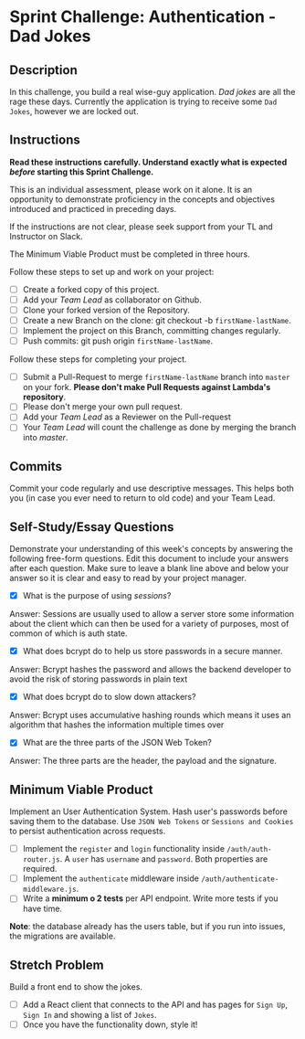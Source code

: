 # Sprint Challenge: Authentication - Dad Jokes

## Description

In this challenge, you build a real wise-guy application. _Dad jokes_ are all the rage these days. Currently the application is trying to receive some `Dad Jokes`, however we are locked out.

## Instructions

**Read these instructions carefully. Understand exactly what is expected _before_ starting this Sprint Challenge.**

This is an individual assessment, please work on it alone. It is an opportunity to demonstrate proficiency in the concepts and objectives introduced and practiced in preceding days.

If the instructions are not clear, please seek support from your TL and Instructor on Slack.

The Minimum Viable Product must be completed in three hours.

Follow these steps to set up and work on your project:

- [ ] Create a forked copy of this project.
- [ ] Add your _Team Lead_ as collaborator on Github.
- [ ] Clone your forked version of the Repository.
- [ ] Create a new Branch on the clone: git checkout -b `firstName-lastName`.
- [ ] Implement the project on this Branch, committing changes regularly.
- [ ] Push commits: git push origin `firstName-lastName`.

Follow these steps for completing your project.

- [ ] Submit a Pull-Request to merge `firstName-lastName` branch into `master` on your fork. **Please don't make Pull Requests against Lambda's repository**.
- [ ] Please don't merge your own pull request.
- [ ] Add your _Team Lead_ as a Reviewer on the Pull-request
- [ ] Your _Team Lead_ will count the challenge as done by merging the branch into _master_.

## Commits

Commit your code regularly and use descriptive messages. This helps both you (in case you ever need to return to old code) and your Team Lead.

## Self-Study/Essay Questions

Demonstrate your understanding of this week's concepts by answering the following free-form questions. Edit this document to include your answers after each question. Make sure to leave a blank line above and below your answer so it is clear and easy to read by your project manager.

- [x] What is the purpose of using _sessions_?

Answer: Sessions are usually used to allow a server store some information about the client which can then be used for a variety of purposes, most of common of which is auth state.

- [x] What does bcrypt do to help us store passwords in a secure manner.

Answer: Bcrypt hashes the password and allows the backend developer to avoid the risk of storing passwords in plain text

- [x] What does bcrypt do to slow down attackers?

Answer: Bcrypt uses accumulative hashing rounds which means it uses an algorithm that hashes the information multiple times over

- [x] What are the three parts of the JSON Web Token?

Answer: The three parts are the header, the payload and the signature.

## Minimum Viable Product

Implement an User Authentication System. Hash user's passwords before saving them to the database. Use `JSON Web Tokens` or `Sessions and Cookies` to persist authentication across requests.

- [ ] Implement the `register` and `login` functionality inside `/auth/auth-router.js`. A `user` has `username` and `password`. Both properties are required.
- [ ] Implement the `authenticate` middleware inside `/auth/authenticate-middleware.js`.
- [ ] Write a **minimum o 2 tests** per API endpoint. Write more tests if you have time.

**Note**: the database already has the users table, but if you run into issues, the migrations are available.

## Stretch Problem

Build a front end to show the jokes.

- [ ] Add a React client that connects to the API and has pages for `Sign Up`, `Sign In` and showing a list of `Jokes`.
- [ ] Once you have the functionality down, style it!
